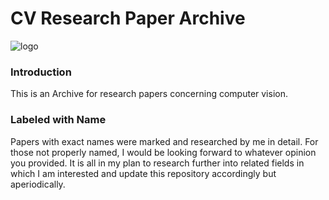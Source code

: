# CV Research Paper Archive

![logo](https://github.com/ChenZhouUC/CV_ResearchPaperArchive/tree/master/assets/CV_concept.jpg)

### Introduction

This is an Archive for research papers concerning computer vision.

### Labeled with Name

Papers with exact names were marked and researched by me in detail. For those not properly named, I would be looking forward to whatever opinion you provided. It is all in my plan to research further into related fields in which I am interested and update this repository accordingly but aperiodically. 

